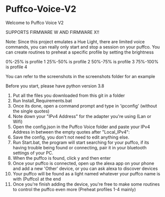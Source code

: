# Puffco-Voice-V2

Welcome to Puffco Voice V2

SUPPORTS FIRMWARE W AND FIRMWARE X!!

Note: Since this project emulates a Hue Light, there are limited voice commands, you can really only start and stop a session on your puffco.
You can create routines to preheat a specific profile by setting the brightness

0%-25% is profile 1
25%-50% is profile 2
50%-75% is profile 3
75%-100% is profile 4

You can refer to the screenshots in the screenshots folder for an example

Before you start, please have python version 3.8

1. Put all the files you downloaded from this git in a folder
2. Run Install_Requirements.bat
3. Once its done, open a command prompt and type in 'ipconfig' (without the single quotes)
4. Note down your "IPv4 Address" for the adapter you're using (Lan or Wifi)
5. Open the config.json in the Puffco Voice folder and paste your IPv4 Address in between the empty quotes after "Local_IPv4": 
6. Save the config, you don't not need to edit anything else.
7. Run Start.bat, the program will start searching for your puffco, if its having trouble being found or connecting, pair it in your bluetooth settings of your PC.
8. When the puffco is found, click y and then enter
9. Once your puffco is connected, open up the alexa app on your phone and add a new 'Other' device, or you can ask alexa to discover devices
10. Your puffco will be found as a light named whatever your puffco name is with (Puffco) at the end
11. Once you're finish adding the device, you're free to make some routines to control the puffco even more (Preheat profiles 1-4 mainly)
